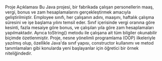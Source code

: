 Proje Açıklaması
Bu Java projesi, bir fabrikada çalışan personellerin maaş, vergi, bonus ve zam hesaplamalarını gerçekleştirmek amacıyla geliştirilmiştir. Employee sınıfı, her çalışanın adını, maaşını, haftalık çalışma süresini ve işe başlama yılını temsil eder. Sınıf içerisinde vergi oranına göre kesinti, fazla mesaiye göre bonus, ve çalışılan yıla göre zam hesaplamaları yapılmaktadır. Ayrıca toString() metodu ile çalışana ait tüm bilgiler okunabilir biçimde özetlenmiştir. Proje, nesne yönelimli programlama (OOP) ilkeleriyle yazılmış olup, özellikle Java'da sınıf yapısı, constructor kullanımı ve metod tanımlamaları gibi konularda yeni başlayanlar için öğretici bir örnek niteliğindedir.
